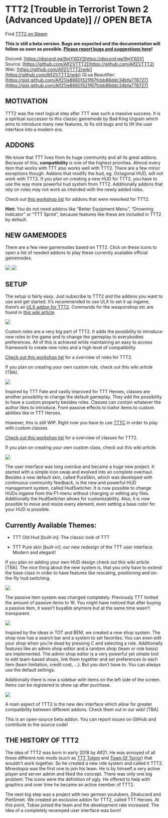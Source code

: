 # TTT2 [Trouble in Terrorist Town 2 (Advanced Update)] // OPEN BETA
Find [TTT2 on Steam](https://steamcommunity.com/sharedfiles/filedetails/?id=1357204556)

**This is still a beta version. Bugs are expected and the documentation will follow as soon as possible. [Please report bugs and suggestions here](https://steamcommunity.com/linkfilter/?url=https://github.com/Alf21/TTT2/issues)!**  
  
Discord: [https://discord.gg/9njYXGY](https://discord.gg/9njYXGY)  
Source: [https://github.com/Alf21/TTT2](https://github.com/Alf21/TTT2)  
Wiki: [https://github.com/Alf21/TTT2/wiki](https://github.com/Alf21/TTT2/wiki)
GLua Beautifier: [https://gist.github.com/Alf21/e86601521f67fcbb88ddc34bfa778727](https://gist.github.com/Alf21/e86601521f67fcbb88ddc34bfa778727)
  
  
## MOTIVATION

TTT2 was the next logical step after TTT was such a massive success. It is a spiritual successor to this classic gamemode by Bad King Urgrain which aims to introduce many new features, to fix old bugs and to lift the user interface into a modern era.  
  
  
## ADDONS

We know that TTT lives from its huge community and all its great addons. Because of this, **compatibility** is one of the highest priorities. Almost every item that works with TTT also works well with TTT2. There are a few minor exceptions though. Addons that modify the hud, eg. Octagonal HUD, will not work with TTT2. If you plan on creating a new HUD for TTT2, you have to use the way more powerful hud system from TTT2. Additionally addons that rely on roles may not work as intended with the newly added roles.  
  
Check out [this workshop list](https://steamcommunity.com/sharedfiles/filedetails/?id=1584725582) for addons that were reworked for TTT2.  
  
**Hint:** You do not need addons like “Better Equipment Menu”, “Drowning Indicator” or “TTT Sprint”, because features like these are included in TTT2 by default.  
  

## NEW GAMEMODES

There are a few new gamemodes based on TTT2. Click on these icons to open a list of needed addons to play these currently available official gamemodes.  
  
[![](https://i.imgur.com/5JAsxin.png)](https://steamcommunity.com/sharedfiles/filedetails/?id=1672031318) [![](https://i.imgur.com/qwEkCPb.png)](https://steamcommunity.com/sharedfiles/filedetails/?id=1672014264)  
  

## SETUP

The setup is fairly easy. Just subscribe to TTT2 and the addons you want to use and get started. It’s recommended to use ULX to set it up ingame, there’s an [ULX addon for TTT2](https://steamcommunity.com/sharedfiles/filedetails/?id=1362430347). Commands for the weaponshop etc are found in [this wiki article](https://steamcommunity.com/linkfilter/?url=https://github.com/Alf21/TTT2/wiki/Commands).  
  
![](https://i.imgur.com/pbZHURE.png)  
  
Custom roles are a very big part of TTT2. It adds the possibility to introduce new roles to the game and to change the gameplay to everybodies preferences. All of this is achieved while maintaining an easy to access framework to create new roles and a high level of compatibility.  
  
[Check out this workshop list](https://steamcommunity.com/workshop/filedetails/?id=1357745995) for a overview of roles for TTT2.  
  
If you plan on creating your own custom role, check out this wiki article (TBA).  
  
![](https://i.imgur.com/hYR2Qzg.png)  
  
Inspired by TTT Fate and vastly improved for TTT Heroes, classes are another possibility to change the default gameplay. They add the possibility to have a custom property besides roles. Classes can contain whatever the author likes to introduce. From passive effects to traitor items to custom abilities like in TTT Heroes.  
  
However, this is still WIP. Right now you have to use [TTTC](https://steamcommunity.com/sharedfiles/filedetails/?id=1368035687) in order to play with custom classes.  
  
[Check out this workshop list](https://steamcommunity.com/workshop/filedetails/?id=1368039514) for a overview of classes for TTT2.  
  
If you plan on creating your own custom class, check out this wiki article.  
  
![](https://i.imgur.com/0xNyZvG.png)  
  
The user interface was long overdue and became a huge new project. It started with a simple icon swap and evolved into an complete overhaul. Besides a new default skin, called PureSkin, which was developed with continuous community feedback, is the new and powerful HUD management system, called HudSwitcher. It is now possible to change HUDs ingame from the F1-menu without changing or editing any files. Additionally the HudSwitcher allows for customizability. Also, it is now possible to move and resize every element, even setting a base color for your HUD is possible.  
  

## Currently Available Themes:

*   TTT Old Hud \[built-in\]: The classic look of TTT  
    
*   TTT Pure skin \[built-in\]: our new redesign of the TTT user interface. Modern and elegant!

  
If you plan on adding your own HUD design check out this wiki article \[TBA\]. The nice thing about the new system is, that you only have to extend the base class in order to have features like rescaling, positioning and on-the-fly hud switching.  
  
![](https://i.imgur.com/3oOr9u6.png)  
  
The passive item system was changed completely. Previously TTT limited the amount of passive items to 16. You might have noticed that after buying a passive item, it wasn’t buyable anymore but at the same time wasn’t transparent.  
  
![](https://i.imgur.com/cuDeB2T.png)  
  
Inspired by the ideas in TOT and BEM, we created a new shop system. The shop now has a search bar and a system to set favorites. You can even edit your shop when you’re dead by pressing C and selecting a role. Additionally features like an admin shop editor and a random shop (team or role basis) are implemented. The admin shop editor is a very powerful yet simple tool to edit team-based shops, link them together and set preferences to each item (team limitation, credit cost, …). But you don’t have to. You can always use the default settings.  
  
Additionally there is now a sidebar with items on the left side of the screen. Items can be registered to show up after purchase.  
  
![](https://i.imgur.com/vErWhx9.png)  
  
A main aspect of TTT2 is the new dev interface which allow for greater compatibility between different addons. Check them out in our wiki! \[TBA\]  
  
This is an open-source beta addon. You can report issues on GitHub and contribute to the source code!  
  

## THE HISTORY OF TTT2

The idea of TTT2 was born in early 2018 by Alf21. He was annoyed of all these different role mods (such as [TTT Totem](https://steamcommunity.com/sharedfiles/filedetails/?id=828347015) and [Town Of Terror](https://steamcommunity.com/sharedfiles/filedetails/?id=1092556189)) that wouldn’t work together. So he created a new role system and called it TTT2. Mineotopia was the first one to join his team. He is by himself a very active player and server admin and liked the concept. There was only one big problem: The icons were the definition of ugly. He offered to help with graphics and over time he became an active member of TTT2.  
  
The next big step was a project with two german youtubers, Dhalucard and PietSmiet. We created an exclusive addon for TTT2, called TTT Heroes. At this point, Tobse joined the team and the development rate increased. The idea of a completely revamped user interface was born!
